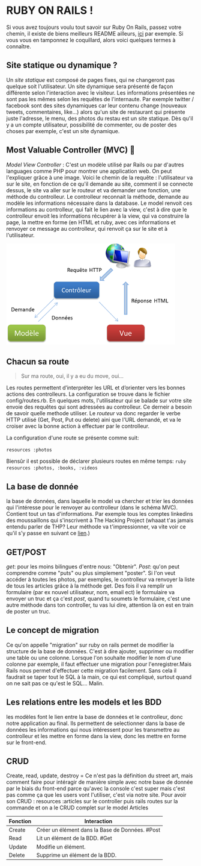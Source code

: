 # RUBY ON RAILS !


Si vous avez toujours voulu tout savoir sur Ruby On Rails, passez votre chemin, il existe de biens meilleurs README ailleurs, [ici](https://github.com/adam-p/markdown-here/wiki/Markdown-Cheatsheet) par exemple.
Si vous vous en tamponnez le coquillard, alors voici quelques termes à connaître.

## Site statique ou dynamique ? 
Un *site statique* est composé de pages fixes, qui ne changeront pas quelque soit l'utilisateur. Un site dynamique sera présenté de façon différente selon l'interaction avec le visiteur. Les informations présentées ne sont pas les mêmes selon les requêtes de l'internaute. Par exemple twitter / facebook sont des sites dynamiques car leur contenu change (nouveaux tweets, commentaires, like...) alors qu'un site de restaurant qui présente juste l'adresse, le menu, des photos du restau est un site statique. Dès qu'il y a un compte utilisateur, possibilité de commenter, ou de poster des choses par exemple, c'est un site dynamique.

## Most Valuable Controller (MVC) :basketball:

*Model View Controller* : C'est un modèle utilisé par Rails ou par d'autres languages comme PHP pour montrer une application web. On peut l'expliquer grâce à une image. Voici le chemin de la requête : l'utilisateur va sur le site, en fonction de ce qu'il demande au site, comment il se connecte dessus, le site va aller sur le routeur et va demander une fonction, une méthode du controlleur. Le controlleur reconnait la méthode, demande au modèle les informations nécessaire dans la database. Le model renvoit ces informations au controlleur, qui fait le lien avec la view, c'est à dire que le controlleur envoit les informations récupérer à la view, qui va construire la page, la mettre en forme (en HTML et ruby, avec ces informations et renvoyer ce message au controlleur, qui renvoit ça sur le site et à l'utilisateur.

![alt text](https://github.com/Nymze/Ruby_on_Rails/blob/master/MVC.png "MVC 1")

## Chacun sa route
> Sur ma route, oui, il y a eu du move, oui... 

Les routes permettent d’interpréter les URL et d’orienter vers les bonnes actions des controlleurs. La configuration se trouve dans le fichier config/routes.rb.
En quelques mots, l'utilisateur qui se balade sur votre site envoie des requêtes qui sont adressées au controlleur. Ce derneir a besoin de savoir quelle methode utiliser. Le *routeur* va donc regarder le verbe HTTP utilisé (Get, Post, Put ou delete) aini que l'URL demandé, et va le croiser avec la bonne action à effectuer par le controlleur.

La configuration d'une route se présente comme suit:

 ```resources :photos```

Biensûr il est possible de déclarer plusieurs routes en même temps:
        ```ruby resources :photos, :books, :videos```



## La base de donnée

la base de données, dans laquelle le model va chercher et trier les données qui l'intéresse pour le renvoyer au controlleur (dans le schéma MVC). Contient tout un tas d'informations. Par exemple tous les comptes linkedins des moussaillons qui s'inscrivent à The Hacking Project (whaaat t'as jamais entendu parler de THP? Leur méthode va t'impressionner, va vite voir ce qu'il s'y passe en suivant ce [lien](https://www.thehackingproject.org/modalites).)

## GET/POST

*get*: pour les moins bilingues d'entre nous: "Obtenir".
*Post*: qu'on peut comprendre comme "puts" ou plus simplement "poster".
Si l'on veut accéder à toutes les photos, par exemples, le controlleur va renvoyer la liste de tous les articles grâce à la méthode get. Des fois il va remplir un formulaire (par ex nouvel utilisateur, nom, email ect) le formulaire va envoyer un truc et ça c'est *post*, quand tu soumets le formulaire, c'est une autre méthode dans ton controller, tu vas lui dire, attention là on est en train de poster un truc.

## Le concept de migration
Ce qu'on appelle "migration" sur ruby on rails permet de modifier la structure de la base de données. C'est à dire ajouter, supprimer ou modifier une table ou une colonne. Lorsque l'on souhaite modifier le nom d'une colonne par exemple, il faut effectuer une migration pour l'enregistrer.Mais Rails nous permet d'effectuer cette migration facilement. Sans cela il faudrait se taper tout le SQL à la main, ce qui est compliqué, surtout quand on ne sait pas ce qu'est le SQL... Malin.


## Les relations entre les models et les BDD
les modèles font le lien entre la base de données et le controlleur, donc notre application au final. Ils permettent de selectionner dans la base de données les informations qui nous intéressent pour les transmettre au controlleur et les mettre en forme dans la view, donc les mettre en forme sur le front-end.

## CRUD
Create, read, update, destroy = Ce n'est pas la définition du street art, mais comment faire pour intéragir de manière simple avec notre base de donnée par le biais du front-end parce qu'avec la console c'est super mais c'est pas comme ça que les users vont l'utiliser, c'est via notre site. 
Pour avoir son CRUD : resources :articles sur le controller puis rails routes sur la commande et on a le CRUD complet sur le model Articles

Fonction | Interaction
------------|------------
Create | Créer un élément dans la Base de Données. #Post
Read | Lit un élément de la BDD. #Get
Update | Modifie un élément.
Delete | Supprime un élément de la BDD.


